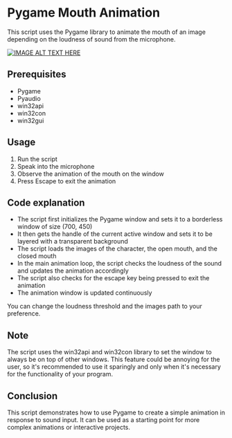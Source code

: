 
# Pygame Mouth Animation

This script uses the Pygame library to animate the mouth of an image depending on the loudness of sound from the microphone.

[![IMAGE ALT TEXT HERE](https://www.youtube.com/watch?v=dA99VW8Em7U)](https://www.youtube.com/watch?v=dA99VW8Em7U)
## Prerequisites

-   Pygame
-   Pyaudio
-   win32api
-   win32con
-   win32gui

## Usage

1.  Run the script
2.  Speak into the microphone
3.  Observe the animation of the mouth on the window
4.  Press Escape to exit the animation

## Code explanation

-   The script first initializes the Pygame window and sets it to a borderless window of size (700, 450)
-   It then gets the handle of the current active window and sets it to be layered with a transparent background
-   The script loads the images of the character, the open mouth, and the closed mouth
-   In the main animation loop, the script checks the loudness of the sound and updates the animation accordingly
-   The script also checks for the escape key being pressed to exit the animation
-   The animation window is updated continuously

You can change the loudness threshold and the images path to your preference.

## Note

The script uses the win32api and win32con library to set the window to always be on top of other windows. This feature could be annoying for the user, so it's recommended to use it sparingly and only when it's necessary for the functionality of your program.

## Conclusion

This script demonstrates how to use Pygame to create a simple animation in response to sound input. It can be used as a starting point for more complex animations or interactive projects.
